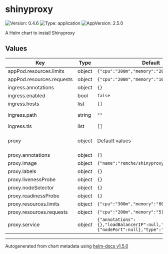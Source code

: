 # shinyproxy

![Version: 0.4.6](https://img.shields.io/badge/Version-0.4.6-informational?style=flat-square) ![Type: application](https://img.shields.io/badge/Type-application-informational?style=flat-square) ![AppVersion: 2.5.0](https://img.shields.io/badge/AppVersion-2.5.0-informational?style=flat-square)

A Helm chart to install Shinyproxy

## Values

| Key | Type | Default | Description |
|-----|------|---------|-------------|
| appPod.resources.limits | object | `{"cpu":"300m","memory":"200Mi"}` | Resources limits for spawned pods |
| appPod.resources.requests | object | `{"cpu":"200m","memory":"100Mi"}` | Resources requests for spawned pods |
| ingress.annotations | object | `{}` | Annotations to add to the ingress |
| ingress.enabled | bool | `false` | Whether to expose via ingress controller |
| ingress.hosts | list | `[]` | The hostname that should be exposed |
| ingress.path | string | `""` | Set path in the ingress. Defaults to proxy.landing-page if blank. |
| ingress.tls | list | `[]` | TLS configuration |
| proxy | object | Default values | See https://www.shinyproxy.io/configuration/ for application configuration |
| proxy.annotations | object | `{}` | ShinyProxy deployment annotations |
| proxy.image | object | `{"name":"remche/shinyproxy","tag":"2.5.0"}` | ShinyProxy Docker image to use |
| proxy.labels | object | `{}` | ShinyProxy deployment labels |
| proxy.livenessProbe | object | `{}` | ShinyProxy deployment liveness probe |
| proxy.nodeSelector | object | `{}` | ShinyProxy deployment node selector |
| proxy.readinessProbe | object | `{}` | ShinyProxy deployment readiness probe |
| proxy.resources.limits | object | `{"cpu":"300m","memory":"800Mi"}` | ShinyProxy pod resources limits |
| proxy.resources.requests | object | `{"cpu":"200m","memory":"512Mi"}` | ShinyProxy pod resources requests |
| proxy.service | object | `{"annotations":{},"loadBalancerIP":null,"ports":{"nodePort":null},"type":"ClusterIP"}` | ShinyProxy service configuration |

----------------------------------------------
Autogenerated from chart metadata using [helm-docs v1.5.0](https://github.com/norwoodj/helm-docs/releases/v1.5.0)
